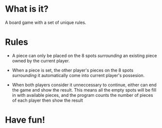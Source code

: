 # What is it?
A board game with a set of unique rules.

# Rules
* A piece can only be placed on the 8 spots *surrounding* an existing piece owned by the current player.

* When a piece is set, the other player's pieces on the 8 spots *surrounding* it automatically come into current player's possesion.

* When both players consider it unneccessary to continue, either can end the game and show the result. This means all the empty spots will be fill in with available pieces, and the program counts the number of pieces of each player then show the result

# Have fun!
